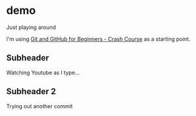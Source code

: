# demo
Just playing around

I'm using [Git and GitHub for Beginners - Crash Course](https://www.youtube.com/watch?v=RGOj5yH7evk) as a starting point.

## Subheader

Watching Youtube as I type...

## Subheader 2

Trying out another commit
